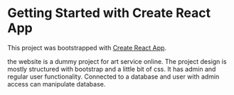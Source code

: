 # Getting Started with Create React App

This project was bootstrapped with [Create React App](https://github.com/facebook/create-react-app).

the website is a dummy project for art service online. 
The project design is mostly structured with bootstrap and a little bit of css. It has admin and regular user functionality. 
Connected to a database and user with admin access can manipulate database. 